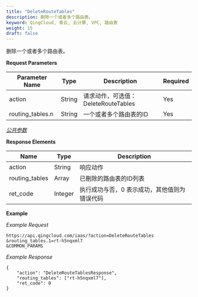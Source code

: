```yaml
---
title: "DeleteRouteTables"
description: 删除一个或者多个路由表。
keyword: QingCloud, 青云, 云计算, VPC, 路由表
weight: 15
draft: false
---
```


删除一个或者多个路由表。

**Request Parameters**

| Parameter Name | Type | Description | Required |
| --- | --- | --- | --- |
| action | String | 请求动作，可选值：DeleteRouteTables | Yes |
| routing_tables.n | String | 一个或者多个路由表的ID | Yes |

[_公共参数_](../../get_api/parameters/)

**Response Elements**

| Name | Type | Description |
| --- | --- | --- |
| action | String | 响应动作 |
| routing_tables | Array | 已刪除的路由表的ID列表 |
| ret_code | Integer | 执行成功与否，0 表示成功，其他值则为错误代码 |

**Example**

_Example Request_

```
https://api.qingcloud.com/iaas/?action=DeleteRouteTables
&routing_tables.1=rt-h5nqxml7
&COMMON_PARAMS
```

_Example Response_

```
{
	"action": "DeleteRouteTablesResponse",
	"routing_tables": ["rt-h5nqxml7"],
	"ret_code": 0
}
```
